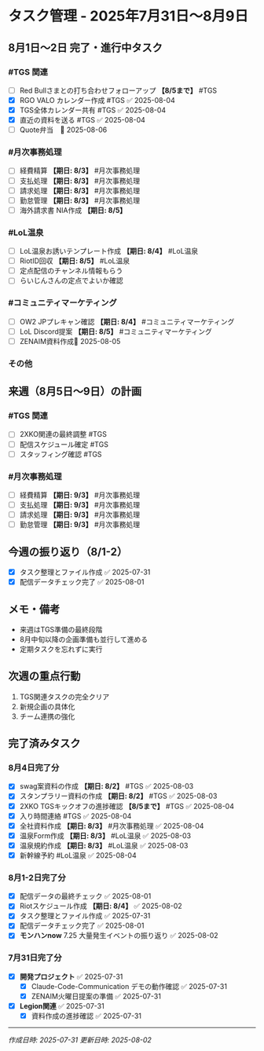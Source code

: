 # タスク管理 - 2025年7月31日〜8月9日

## 8月1日〜2日 完了・進行中タスク

### #TGS 関連
- [ ] Red Bullさまとの打ち合わせフォローアップ **【8/5まで】** #TGS
- [x] RGO VALO カレンダー作成 #TGS ✅ 2025-08-04
- [x] TGS全体カレンダー共有 #TGS ✅ 2025-08-04
- [x] 直近の資料を送る #TGS ✅ 2025-08-04
- [ ] Quote弁当　📅 2025-08-06 

### #月次事務処理
- [ ] 経費精算 **【期日: 8/3】** #月次事務処理
- [ ] 支払処理 **【期日: 8/3】** #月次事務処理
- [ ] 請求処理 **【期日: 8/3】** #月次事務処理
- [ ] 勤怠管理 **【期日: 8/3】** #月次事務処理
- [ ] 海外請求書 NIA作成  **【期日: 8/5】**

### #LoL温泉
- [ ] LoL温泉お誘いテンプレート作成 **【期日: 8/4】** #LoL温泉
- [ ] RiotID回収 **【期日: 8/5】** #LoL温泉
- [ ] 定点配信のチャンネル情報もらう
- [ ] らいじんさんの定点でよいか確認

### #コミュニティマーケティング
- [ ] OW2 JPプレキャン確認 **【期日: 8/4】** #コミュニティマーケティング
- [ ] LoL Discord提案 **【期日: 8/5】** #コミュニティマーケティング
- [ ] ZENAIM資料作成📅 2025-08-05 

### その他

## 来週（8月5日〜9日）の計画

### #TGS 関連
- [ ] 2XKO関連の最終調整 #TGS
- [ ] 配信スケジュール確定 #TGS
- [ ] スタッフィング確認 #TGS

### #月次事務処理
- [ ] 経費精算 **【期日: 9/3】** #月次事務処理
- [ ] 支払処理 **【期日: 9/3】** #月次事務処理
- [ ] 請求処理 **【期日: 9/3】** #月次事務処理
- [ ] 勤怠管理 **【期日: 9/3】** #月次事務処理

## 今週の振り返り（8/1-2）
- [x] タスク整理とファイル作成 ✅ 2025-07-31
- [x] 配信データチェック完了 ✅ 2025-08-01

## メモ・備考
- 来週はTGS準備の最終段階
- 8月中旬以降の企画準備も並行して進める
- 定期タスクを忘れずに実行

## 次週の重点行動
1. TGS関連タスクの完全クリア
2. 新規企画の具体化
3. チーム連携の強化

## 完了済みタスク

### 8月4日完了分
- [x] swag案資料の作成 **【期日: 8/2】** #TGS ✅ 2025-08-03
- [x] スタンプラリー資料の作成 **【期日: 8/2】** #TGS ✅ 2025-08-03
- [x] 2XKO TGSキックオフの進捗確認 **【8/5まで】** #TGS ✅ 2025-08-04
- [x] 入り時間連絡 #TGS ✅ 2025-08-04
- [x] 全社資料作成 **【期日: 8/3】** #月次事務処理 ✅ 2025-08-04
- [x] 温泉Form作成 **【期日: 8/3】** #LoL温泉 ✅ 2025-08-03
- [x] 温泉規約作成 **【期日: 8/3】** #LoL温泉 ✅ 2025-08-03
- [x] 新幹線予約 #LoL温泉 ✅ 2025-08-04

### 8月1-2日完了分
- [x] 配信データの最終チェック ✅ 2025-08-01
- [x] Riotスケジュール作成 **【期日: 8/4】** ✅ 2025-08-02
- [x] タスク整理とファイル作成 ✅ 2025-07-31
- [x] 配信データチェック完了 ✅ 2025-08-01
- [x] **モンハンnow** 7.25 大量発生イベントの振り返り ✅ 2025-08-02

### 7月31日完了分
- [x] **開発プロジェクト** ✅ 2025-07-31
  - [x] Claude-Code-Communication デモの動作確認 ✅ 2025-07-31
  - [x] ZENAIM火曜日提案の準備 ✅ 2025-07-31
- [x] **Legion関連** ✅ 2025-07-31
  - [x] 資料作成の進捗確認 ✅ 2025-07-31

---
*作成日時: 2025-07-31*
*更新日時: 2025-08-02*
